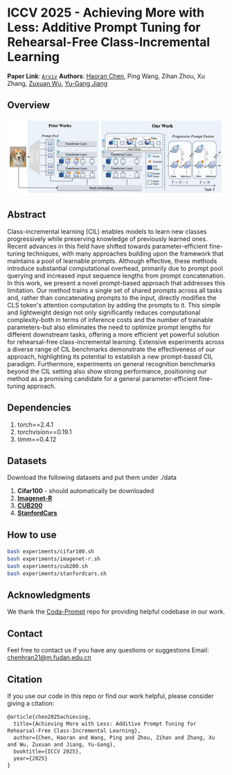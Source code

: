 # ICCV 2025 - Achieving More with Less: Additive Prompt Tuning for Rehearsal-Free Class-Incremental Learning

**Paper Link**: [`Arxiv`](https://arxiv.org/pdf/2503.07979v2) **Authors**: [Haoran Chen](https://haoranchen.github.io/), Ping Wang, Zihan Zhou, Xu Zhang, [Zuxuan Wu](https://zxwu.azurewebsites.net/),  [Yu-Gang Jiang](https://scholar.google.com/citations?user=f3_FP8AAAAAJ&hl=en)


## Overview
<p align="center">
<img src="./resources/architecture.png" width="1080px"/>  
<be>
</p>

## Abstract
Class-incremental learning (CIL) enables models to learn new classes progressively while preserving knowledge of previously learned ones. Recent advances in this field have shifted towards parameter-efficient fine-tuning techniques, with many approaches building upon the framework that maintains a pool of learnable prompts. Although effective, these methods introduce substantial computational overhead, primarily due to prompt pool querying and increased input sequence lengths from prompt concatenation. In this work, we present a novel prompt-based approach that addresses this limitation. Our method trains a single set of shared prompts across all tasks and, rather than concatenating prompts to the input, directly modifies the CLS token's attention computation by adding the prompts to it. This simple and lightweight design not only significantly reduces computational complexity-both in terms of inference costs and the number of trainable parameters-but also eliminates the need to optimize prompt lengths for different downstream tasks, offering a more efficient yet powerful solution for rehearsal-free class-incremental learning. Extensive experiments across a diverse range of CIL benchmarks demonstrate the effectiveness of our approach, highlighting its potential to establish a new prompt-based CIL paradigm. Furthermore, experiments on general recognition benchmarks beyond the CIL setting also show strong performance, positioning our method as a promising candidate for a general parameter-efficient fine-tuning approach.

## Dependencies
1. torch==2.4.1
2. torchvision==0.19.1
3. timm==0.4.12

## Datasets
Download the following datasets and put them under ./data

1. **Cifar100** - should automatically be downloaded
2. [**Imagenet-R**](https://github.com/hendrycks/imagenet-r)
3. [**CUB200**](https://drive.google.com/file/d/15u8H-0V27tHnLXVaCUl64u4RGSosMTJi/view)
4. [**StanfordCars**](https://drive.google.com/file/d/1OWi9oToj5S4qf8yQqcskYURGejOyuvkS/view?usp=drive_link)

## How to use
```bash
bash experiments/cifar100.sh
bash experiments/imagenet-r.sh
bash experiments/cub200.sh
bash experiments/stanfordcars.sh
```

## Acknowledgments

We thank the [Coda-Prompt](https://github.com/GT-RIPL/CODA-Prompt) repo for providing helpful codebase in our work.

## Contact
Feel free to contact us if you have any questions or suggestions 
Email: chenhran21@m.fudan.edu.cn

## Citation
If you use our code in this repo or find our work helpful, please consider giving a citation:

```
@article{chen2025achieving,
  title={Achieving More with Less: Additive Prompt Tuning for Rehearsal-Free Class-Incremental Learning},
  author={Chen, Haoran and Wang, Ping and Zhou, Zihan and Zhang, Xu and Wu, Zuxuan and Jiang, Yu-Gang},
  booktitle={ICCV 2025},
  year={2025}
}
```
